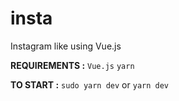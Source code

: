 # insta
Instagram like using Vue.js

**REQUIREMENTS :** ```Vue.js``` ```yarn```

**TO START :** ```sudo yarn dev``` or ```yarn dev```
